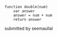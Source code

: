 ```
function double(num)
    var answer
    answer = num + num
    return answer
```

submitted by seemaullal
